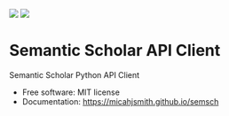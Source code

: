 [![][pypi-img]][pypi-url] [![][travis-img]][travis-url]

# Semantic Scholar API Client


Semantic Scholar Python API Client

- Free software: MIT license
- Documentation: https://micahjsmith.github.io/semsch

[travis-img]: https://travis-ci.org/micahjsmith/semsch.svg?branch=master
[travis-url]: https://travis-ci.org/micahjsmith/semsch
[pypi-img]: https://img.shields.io/pypi/v/semsch.svg
[pypi-url]: https://pypi.python.org/pypi/semsch
